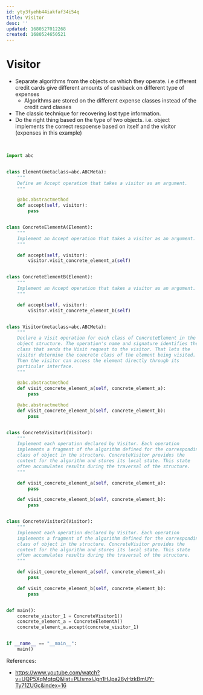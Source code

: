 ```yaml
---
id: yty3fyehb44iakfaf34i54q
title: Visitor
desc: ''
updated: 1680527012268
created: 1680524650521
---
```


# Visitor
- Separate algorithms from the objects on which they operate. i.e different credit cards give different amounts of cashback on different type of expenses
  - Algorithms are stored on the different expense classes instead of the credit card classes
- The classic technique for recovering lost type information.
- Do the right thing based on the type of two objects. i.e. object implements the correct respoense based on itself and the visitor (expenses in this example)

<br>

``` python
import abc


class Element(metaclass=abc.ABCMeta):
    """
    Define an Accept operation that takes a visitor as an argument.
    """

    @abc.abstractmethod
    def accept(self, visitor):
        pass


class ConcreteElementA(Element):
    """
    Implement an Accept operation that takes a visitor as an argument.
    """

    def accept(self, visitor):
        visitor.visit_concrete_element_a(self)


class ConcreteElementB(Element):
    """
    Implement an Accept operation that takes a visitor as an argument.
    """

    def accept(self, visitor):
        visitor.visit_concrete_element_b(self)


class Visitor(metaclass=abc.ABCMeta):
    """
    Declare a Visit operation for each class of ConcreteElement in the
    object structure. The operation's name and signature identifies the
    class that sends the Visit request to the visitor. That lets the
    visitor determine the concrete class of the element being visited.
    Then the visitor can access the element directly through its
    particular interface.
    """

    @abc.abstractmethod
    def visit_concrete_element_a(self, concrete_element_a):
        pass

    @abc.abstractmethod
    def visit_concrete_element_b(self, concrete_element_b):
        pass


class ConcreteVisitor1(Visitor):
    """
    Implement each operation declared by Visitor. Each operation
    implements a fragment of the algorithm defined for the corresponding
    class of object in the structure. ConcreteVisitor provides the
    context for the algorithm and stores its local state. This state
    often accumulates results during the traversal of the structure.
    """

    def visit_concrete_element_a(self, concrete_element_a):
        pass

    def visit_concrete_element_b(self, concrete_element_b):
        pass


class ConcreteVisitor2(Visitor):
    """
    Implement each operation declared by Visitor. Each operation
    implements a fragment of the algorithm defined for the corresponding
    class of object in the structure. ConcreteVisitor provides the
    context for the algorithm and stores its local state. This state
    often accumulates results during the traversal of the structure.
    """

    def visit_concrete_element_a(self, concrete_element_a):
        pass

    def visit_concrete_element_b(self, concrete_element_b):
        pass


def main():
    concrete_visitor_1 = ConcreteVisitor1()
    concrete_element_a = ConcreteElementA()
    concrete_element_a.accept(concrete_visitor_1)


if __name__ == "__main__":
    main()
```




References:
- https://www.youtube.com/watch?v=UQP5XqMqtqQ&list=PLlsmxlJgn1HJpa28yHzkBmUY-Ty71ZUGc&index=16